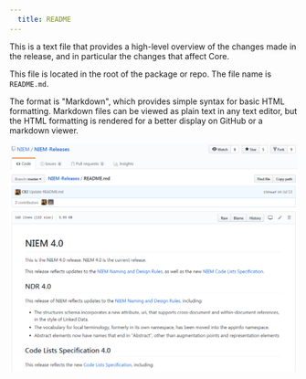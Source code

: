 ```yaml
---
  title: README
---
```


This is a text file that provides a high-level overview of the changes made in the release, and in particular the changes that affect Core.

This file is located in the root of the package or repo.  The file name is `README.md`.  

The format is "Markdown", which provides simple syntax for basic HTML formatting.  Markdown files can be viewed as plain text in any text editor, but the HTML formatting is rendered for a better display on GitHub or a markdown viewer.

![Readme](readme.png)
